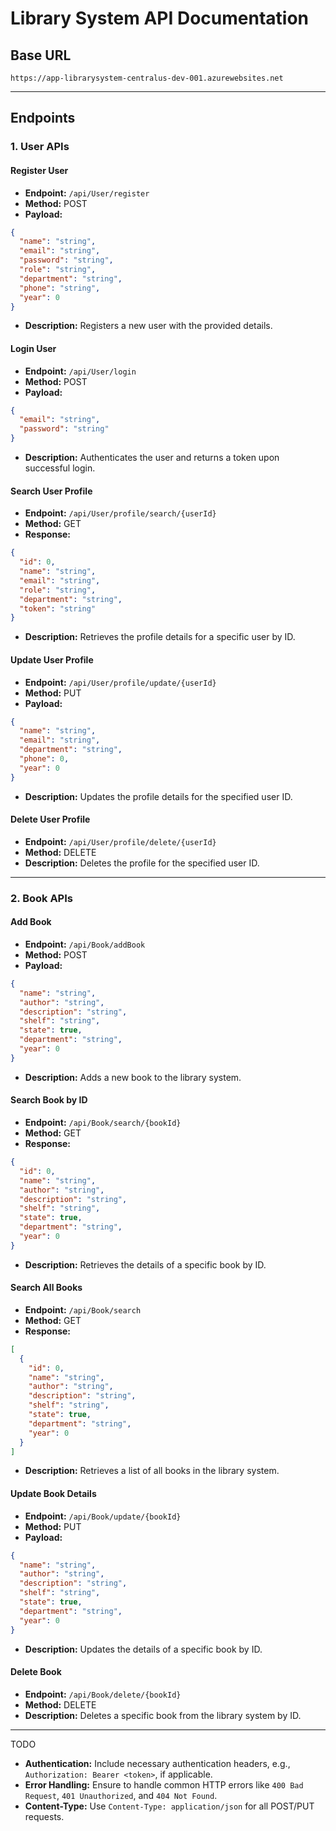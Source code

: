 # **Library System API Documentation**  

## **Base URL**  
`https://app-librarysystem-centralus-dev-001.azurewebsites.net`  

---

## **Endpoints**  

### **1. User APIs**  

#### **Register User**  
- **Endpoint:** `/api/User/register`  
- **Method:** POST  
- **Payload:**  
```json
{
  "name": "string",
  "email": "string",
  "password": "string",
  "role": "string",
  "department": "string",
  "phone": "string",
  "year": 0
}
```  
- **Description:** Registers a new user with the provided details.  

#### **Login User**  
- **Endpoint:** `/api/User/login`  
- **Method:** POST  
- **Payload:**  
```json
{
  "email": "string",
  "password": "string"
}
```  
- **Description:** Authenticates the user and returns a token upon successful login.  

#### **Search User Profile**  
- **Endpoint:** `/api/User/profile/search/{userId}`  
- **Method:** GET  
- **Response:**  
```json
{
  "id": 0,
  "name": "string",
  "email": "string",
  "role": "string",
  "department": "string",
  "token": "string"
}
```  
- **Description:** Retrieves the profile details for a specific user by ID.  

#### **Update User Profile**  
- **Endpoint:** `/api/User/profile/update/{userId}`  
- **Method:** PUT  
- **Payload:**  
```json
{
  "name": "string",
  "email": "string",
  "department": "string",
  "phone": 0,
  "year": 0
}
```  
- **Description:** Updates the profile details for the specified user ID.  

#### **Delete User Profile**  
- **Endpoint:** `/api/User/profile/delete/{userId}`  
- **Method:** DELETE  
- **Description:** Deletes the profile for the specified user ID.  

---

### **2. Book APIs**  

#### **Add Book**  
- **Endpoint:** `/api/Book/addBook`  
- **Method:** POST  
- **Payload:**  
```json
{
  "name": "string",
  "author": "string",
  "description": "string",
  "shelf": "string",
  "state": true,
  "department": "string",
  "year": 0
}
```  
- **Description:** Adds a new book to the library system.  

#### **Search Book by ID**  
- **Endpoint:** `/api/Book/search/{bookId}`  
- **Method:** GET  
- **Response:**  
```json
{
  "id": 0,
  "name": "string",
  "author": "string",
  "description": "string",
  "shelf": "string",
  "state": true,
  "department": "string",
  "year": 0
}
```  
- **Description:** Retrieves the details of a specific book by ID.  

#### **Search All Books**  
- **Endpoint:** `/api/Book/search`  
- **Method:** GET  
- **Response:**  
```json
[
  {
    "id": 0,
    "name": "string",
    "author": "string",
    "description": "string",
    "shelf": "string",
    "state": true,
    "department": "string",
    "year": 0
  }
]
```  
- **Description:** Retrieves a list of all books in the library system.  

#### **Update Book Details**  
- **Endpoint:** `/api/Book/update/{bookId}`  
- **Method:** PUT  
- **Payload:**  
```json
{
  "name": "string",
  "author": "string",
  "description": "string",
  "shelf": "string",
  "state": true,
  "department": "string",
  "year": 0
}
```  
- **Description:** Updates the details of a specific book by ID.  

#### **Delete Book**  
- **Endpoint:** `/api/Book/delete/{bookId}`  
- **Method:** DELETE  
- **Description:** Deletes a specific book from the library system by ID.  

---

TODO
- **Authentication:** Include necessary authentication headers, e.g., `Authorization: Bearer <token>`, if applicable.  
- **Error Handling:** Ensure to handle common HTTP errors like `400 Bad Request`, `401 Unauthorized`, and `404 Not Found`.  
- **Content-Type:** Use `Content-Type: application/json` for all POST/PUT requests.  
